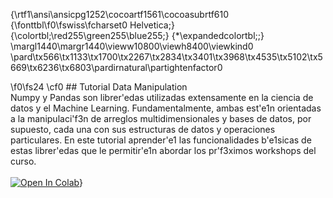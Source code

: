 {\rtf1\ansi\ansicpg1252\cocoartf1561\cocoasubrtf610
{\fonttbl\f0\fswiss\fcharset0 Helvetica;}
{\colortbl;\red255\green255\blue255;}
{\*\expandedcolortbl;;}
\margl1440\margr1440\vieww10800\viewh8400\viewkind0
\pard\tx566\tx1133\tx1700\tx2267\tx2834\tx3401\tx3968\tx4535\tx5102\tx5669\tx6236\tx6803\pardirnatural\partightenfactor0

\f0\fs24 \cf0 ## Tutorial Data Manipulation\
Numpy y Pandas son librer\'edas utilizadas extensamente en la ciencia de datos y el Machine Learning. Fundamentalmente, ambas est\'e1n orientadas a la manipulaci\'f3n de arreglos multidimensionales y bases de datos, por supuesto, cada una con sus estructuras de datos y operaciones particulares. En este tutorial aprender\'e1 las funcionalidades b\'e1sicas de estas librer\'edas que le permitir\'e1n abordar los pr\'f3ximos workshops del curso.\
\
[![Open In Colab](https://colab.research.google.com/assets/colab-badge.svg)](https://colab.research.google.com/github/cherrerab/deeplearningfallas/blob/master/workshop_01/tutorial_01.ipynb)}
